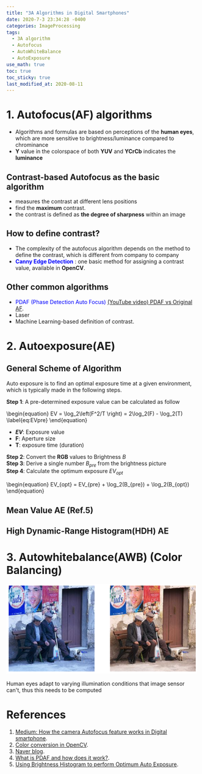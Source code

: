 ```yaml
---
title: "3A Algorithms in Digital Smartphones"
date: 2020-7-3 23:34:28 -0400
categories: ImageProcessing
tags:
  - 3A algorithm
  - Autofocus
  - AutoWhiteBalance
  - AutoExposure
use_math: true
toc: true
toc_sticky: true
last_modified_at: 2020-08-11
---
```

  
# 1. Autofocus(AF) algorithms 

  * Algorithms and formulas are based on perceptions of the **human eyes**, which are more sensitive to brightness/luminance compared to chrominance   
  * **Y** value in the colorspace of both **YUV** and **YCrCb** indicates the **luminance**  
  
  
## Contrast-based Autofocus as the basic algorithm 
  
  * measures the contrast at different lens positions 
  * find the **maximum** contrast. 
  * the contrast is defined as **the degree of sharpness** within an image 
  
  
## How to define contrast? 

  * The complexity of the autofocus algorithm depends on the method to define the contrast, which is different from company to company   
  * <span style="color:blue"> **Canny Edge Detection**  </span>: one basic method for assigning a contrast value, available in **OpenCV**.  
 
 
## Other common algorithms 
 
  * <span style="color:blue"> PDAF (Phase Detection Auto Focus) </span>  [(YouTube video) PDAF vs Original AF](https://www.youtube.com/watch?v=IZ3Wdq8S1O0).  
  * Laser   
  * Machine Learning-based definition of contrast.   


  
# 2. Autoexposure(AE)

## General Scheme of Algorithm 

Auto exposure is to find an optimal exposure time at a given environment, which is 
typically made in the following steps.  

**Step 1**: A pre-determined exposure value can be calculated as follow
 
 
 \begin{equation}
 EV = \log_2\left(F^2/T \right) = 2\log_2(F) - \log_2(T)
 \label{eq:EVpre}
 \end{equation}
 
 * **$EV$**: Exposure value   
 * **F**: Aperture size 
 * **T**: exposure time (duration) 


**Step 2**: Convert the **RGB** values to Brightness $B$  
**Step 3**: Derive a single number $B_{pre}$ from the brightness picture   
**Step 4**: Calculate the optimum exposure $EV_{opt}$ 

\begin{equation}
EV_{opt} = EV_{pre} + \log_2(B_{pre}) + \log_2(B_{opt}) 
\end{equation}


## Mean Value AE (Ref.5) 
 
 
## High Dynamic-Range Histogram(HDH) AE





# 3. Autowhitebalance(AWB) (Color Balancing) 

<img src="/assets/images/AWB_fig1.png" width="500px" >

Human eyes adapt to varying illumination conditions that image sensor can't, thus this needs to be computed 

  
  
  
# References 
  1. [Medium: How the camera Autofocus feature works in Digital smartphone](https://medium.com/@sedara/how-the-camera-autofocus-feature-works-in-digital-smartphones-8382d511996c#e3b6).  
  2. [Color conversion in OpenCV](https://docs.opencv.org/3.1.0/de/d25/imgproc_color_conversions.html).  
  3. [Naver blog](https://m.blog.naver.com/PostView.nhn?blogId=pamtek&logNo=220647682375&proxyReferer=https:%2F%2Fwww.google.com%2F).  
  4. [What is PDAF and how does it work?](https://www.androidauthority.com/how-pdaf-works-1102272/). 
  5. [Using Brightness Histogram to perform
Optimum Auto Exposure](http://citeseerx.ist.psu.edu/viewdoc/download?doi=10.1.1.149.8920&rep=rep1&type=pdf).
  
     
   
  
 
  
